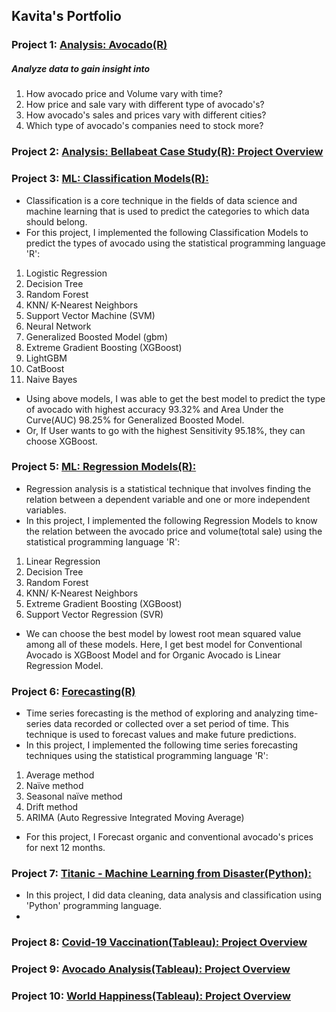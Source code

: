 ## Kavita's Portfolio

### Project 1: [Analysis: Avocado(R)](https://www.kaggle.com/kavitakhandelwal1234/avocado-analysis-r)
##### Analyze data to gain insight into
1. How avocado price and Volume vary with time?
2. How price and sale vary with different type of avocado's?
3. How avocado's sales and prices vary with different cities?
4. Which type of avocado's companies need to stock more?

### Project 2: [Analysis: Bellabeat Case Study(R): Project Overview](https://www.kaggle.com/kavitakhandelwal1234/bellabeat-case-study-r)

### Project 3: [ML: Classification Models(R):](https://www.kaggle.com/kavitakhandelwal1234/avocado-comparison-ofall-classification-models-r)
* Classification is a core technique in the fields of data science and machine learning that is used to predict the categories to which data should belong. 
* For this project, I implemented the following Classification Models to predict the types of avocado using the statistical programming language 'R':
 1. Logistic Regression
 2. Decision Tree
 3. Random Forest
 4. KNN/ K-Nearest Neighbors
 5. Support Vector Machine (SVM)
 6. Neural Network
 7. Generalized Boosted Model (gbm)
 8. Extreme Gradient Boosting (XGBoost)
 9. LightGBM
 10. CatBoost
 11. Naive Bayes
* Using above models, I was able to get the best model to predict the type of avocado with highest accuracy 93.32% and Area Under the Curve(AUC) 98.25% for Generalized Boosted Model. 
* Or, If User wants to go with the highest Sensitivity 95.18%, they can choose XGBoost.

### Project 5: [ML: Regression Models(R):](https://www.kaggle.com/kavitakhandelwal1234/avocado-comparison-of-all-regression-models-r#Author:-Kavita-Khandelwal)
* Regression analysis is a statistical technique that involves finding the relation between a dependent variable and one or more independent variables. 
* In this project, I implemented the following Regression Models to know the relation between the avocado price and volume(total sale) using the statistical programming language 'R':
1. Linear Regression
2. Decision Tree
3. Random Forest
4. KNN/ K-Nearest Neighbors
5. Extreme Gradient Boosting (XGBoost)
6. Support Vector Regression (SVR)
* We can choose the best model by lowest root mean squared value among all of these models. Here, I get best model for Conventional Avocado is XGBoost Model and for Organic Avocado is Linear Regression Model.

### Project 6: [Forecasting(R)](https://www.kaggle.com/kavitakhandelwal1234/avocado-price-forecasting-r)
* Time series forecasting is the method of exploring and analyzing time-series data recorded or collected over a set period of time. This technique is used to forecast values and make future predictions.
* In this project, I implemented the following time series forecasting techniques using the statistical programming language 'R': 
1. Average method 
2. Naïve method
3. Seasonal naïve method
4. Drift method
5. ARIMA (Auto Regressive Integrated Moving Average)
* For this project, I Forecast organic and conventional avocado's prices for next 12 months.

### Project 7: [Titanic - Machine Learning from Disaster(Python):](https://www.kaggle.com/kavitakhandelwal1234/titanic-notebook-solution)
* In this project, I did data cleaning, data analysis and classification using 'Python' programming language.
* 

### Project 8: [Covid-19 Vaccination(Tableau): Project Overview](https://public.tableau.com/app/profile/kavita3687/viz/Covid-19VaccinationdatafromWHOandourworldindata_orgupto1042021/Dashboard1)

### Project 9: [Avocado Analysis(Tableau): Project Overview](https://public.tableau.com/app/profile/kavita3687/viz/AvocadoAnalysis_16337389953460/Dashboard1)

### Project 10: [World Happiness(Tableau): Project Overview](https://public.tableau.com/app/profile/kavita3687/viz/WorldHappinessdatafromGoogleCareerCertificates/Dashboard4)
